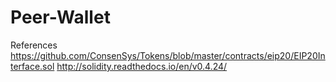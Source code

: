 # Peer-Wallet

References
https://github.com/ConsenSys/Tokens/blob/master/contracts/eip20/EIP20Interface.sol
http://solidity.readthedocs.io/en/v0.4.24/
